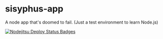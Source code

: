 sisyphus-app
============

A node app that's doomed to fail. (Just a test environment to learn Node.js)

[![Nodejitsu Deploy Status Badges](https://webhooks.nodejitsu.com/bridgs/sisyphus-app.png)](https://webops.nodejitsu.com#bridgs/sisyphus-app)